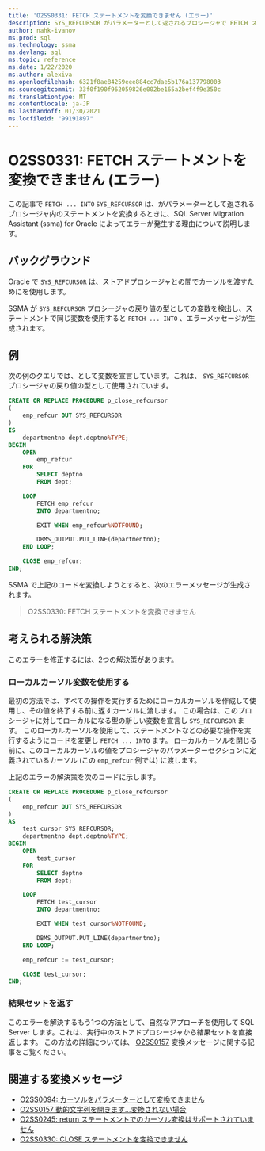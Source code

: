 ```yaml
---
title: 'O2SS0331: FETCH ステートメントを変換できません (エラー)'
description: SYS_REFCURSOR がパラメーターとして返されるプロシージャで FETCH ステートメントを変換するときに、SQL Server Migration Assistant (SSMA) for Oracle によってエラーが発生する理由について説明します。
author: nahk-ivanov
ms.prod: sql
ms.technology: ssma
ms.devlang: sql
ms.topic: reference
ms.date: 1/22/2020
ms.author: alexiva
ms.openlocfilehash: 6321f8ae84259eee884cc7dae5b176a137798003
ms.sourcegitcommit: 33f0f190f962059826e002be165a2bef4f9e350c
ms.translationtype: MT
ms.contentlocale: ja-JP
ms.lasthandoff: 01/30/2021
ms.locfileid: "99191897"
---
```

# <a name="o2ss0331-unable-to-convert-fetch-statement-error"></a>O2SS0331: FETCH ステートメントを変換できません (エラー)

この記事で `FETCH ... INTO` `SYS_REFCURSOR` は、がパラメーターとして返されるプロシージャ内のステートメントを変換するときに、SQL Server Migration Assistant (ssma) for Oracle によってエラーが発生する理由について説明します。

## <a name="background"></a>バックグラウンド

Oracle で `SYS_REFCURSOR` は、ストアドプロシージャとの間でカーソルを渡すためにを使用します。

SSMA が `SYS_REFCURSOR` プロシージャの戻り値の型としての変数を検出し、ステートメントで同じ変数を使用すると `FETCH ... INTO` 、エラーメッセージが生成されます。

## <a name="example"></a>例

次の例のクエリでは、として変数を宣言しています。これは、 `SYS_REFCURSOR` プロシージャの戻り値の型として使用されています。

```sql
CREATE OR REPLACE PROCEDURE p_close_refcursor
(
    emp_refcur OUT SYS_REFCURSOR
)
IS
    departmentno dept.deptno%TYPE;
BEGIN
    OPEN
        emp_refcur
    FOR
        SELECT deptno
        FROM dept;

    LOOP
        FETCH emp_refcur
        INTO departmentno;

        EXIT WHEN emp_refcur%NOTFOUND;

        DBMS_OUTPUT.PUT_LINE(departmentno);
    END LOOP;

    CLOSE emp_refcur;
END;
```

SSMA で上記のコードを変換しようとすると、次のエラーメッセージが生成されます。

> O2SS0330: FETCH ステートメントを変換できません

## <a name="possible-remedies"></a>考えられる解決策

このエラーを修正するには、2つの解決策があります。

### <a name="use-local-cursor-variable"></a>ローカルカーソル変数を使用する

最初の方法では、すべての操作を実行するためにローカルカーソルを作成して使用し、その値を終了する前に返すカーソルに渡します。 この場合は、このプロシージャに対してローカルになる型の新しい変数を宣言し `SYS_REFCURSOR` ます。 このローカルカーソルを使用して、ステートメントなどの必要な操作を実行するようにコードを変更し `FETCH ... INTO` ます。 ローカルカーソルを閉じる前に、このローカルカーソルの値をプロシージャのパラメーターセクションに定義されているカーソル (この `emp_refcur` 例では) に渡します。

上記のエラーの解決策を次のコードに示します。

```sql
CREATE OR REPLACE PROCEDURE p_close_refcursor
(
    emp_refcur OUT SYS_REFCURSOR
)
AS
    test_cursor SYS_REFCURSOR;
    departmentno dept.deptno%TYPE;
BEGIN
    OPEN
        test_cursor
    FOR
        SELECT deptno
        FROM dept;

    LOOP
        FETCH test_cursor
        INTO departmentno;

        EXIT WHEN test_cursor%NOTFOUND;

        DBMS_OUTPUT.PUT_LINE(departmentno);
    END LOOP;

    emp_refcur := test_cursor;

    CLOSE test_cursor;
END;
```

### <a name="return-result-set"></a>結果セットを返す

このエラーを解決するもう1つの方法として、自然なアプローチを使用して SQL Server します。これは、実行中のストアドプロシージャから結果セットを直接返します。 この方法の詳細については、 [O2SS0157](o2ss0157.md) 変換メッセージに関する記事をご覧ください。

## <a name="related-conversion-messages"></a>関連する変換メッセージ

* [O2SS0094: カーソルをパラメーターとして変換できません](o2ss0094.md)
* [O2SS0157 動的文字列を開きます...変換されない場合](o2ss0157.md)
* [O2SS0245: return ステートメントでのカーソル変換はサポートされていません](o2ss0245.md)
* [O2SS0330: CLOSE ステートメントを変換できません](o2ss0330.md)
